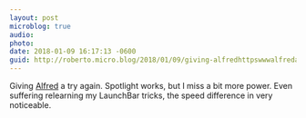 ```yaml
---
layout: post
microblog: true
audio: 
photo: 
date: 2018-01-09 16:17:13 -0600
guid: http://roberto.micro.blog/2018/01/09/giving-alfredhttpswwwalfredappcom-a.html
---
```

Giving [Alfred](https://www.alfredapp.com/) a try again. Spotlight works, but I miss a bit more power. Even suffering relearning my LaunchBar tricks, the speed difference in very noticeable.  
